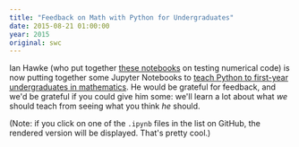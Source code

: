 ```yaml
---
title: "Feedback on Math with Python for Undergraduates"
date: 2015-08-21 01:00:00
year: 2015
original: swc
---
```

<p>
  Ian Hawke (who put together <a href="{{site.baseurl}}/blog/2015/04/close-enough-redux.html">these notebooks</a> on testing numerical code)
  is now putting together some Jupyter Notebooks
  to <a href="https://github.com/IanHawke/maths-with-python">teach Python to first-year undergraduates in mathematics</a>.
  He would be grateful for feedback, and we'd be grateful if you could give him some:
  we'll learn a lot about what <em>we</em> should teach from seeing what you think <em>he</em> should.
</p>
<p>
  (Note: if you click on one of the <code>.ipynb</code> files in the list on GitHub,
  the rendered version will be displayed.
  That's pretty cool.)
</p>
